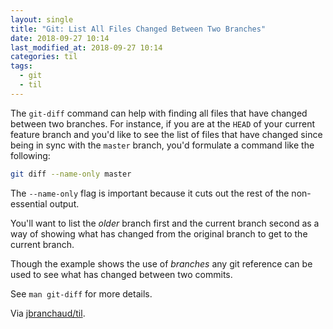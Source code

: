 ```yaml
---
layout: single
title: "Git: List All Files Changed Between Two Branches"
date: 2018-09-27 10:14
last_modified_at: 2018-09-27 10:14
categories: til
tags:
  - git
  - til
---
```


The `git-diff` command can help with finding all files that have changed
between two branches. For instance, if you are at the `HEAD` of your current
feature branch and you'd like to see the list of files that have changed
since being in sync with the `master` branch, you'd formulate a command like
the following:

```bash
git diff --name-only master
```

The `--name-only` flag is important because it cuts out the rest of the
non-essential output.

You'll want to list the _older_ branch first and the current branch second
as a way of showing what has changed from the original branch to get to the
current branch.

Though the example shows the use of _branches_ any git reference can be used
to see what has changed between two commits.

See `man git-diff` for more details.

Via [jbranchaud/til](https://github.com/jbranchaud/til).

